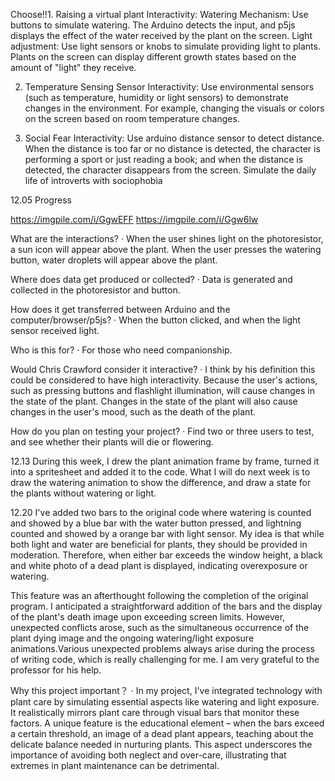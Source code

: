 
Choose!!1. Raising a virtual plant
Interactivity:
Watering Mechanism: Use buttons to simulate watering. The Arduino detects the input, and p5js displays the effect of the water received by the plant on the screen.
Light adjustment: Use light sensors or knobs to simulate providing light to plants. Plants on the screen can display different growth states based on the amount of "light" they receive.

2. Temperature Sensing Sensor
Interactivity:
Use environmental sensors (such as temperature, humidity or light sensors) to demonstrate changes in the environment. For example, changing the visuals or colors on the screen based on room temperature changes.

3. Social Fear
Interactivity:
Use arduino distance sensor to detect distance. When the distance is too far or no distance is detected, the character is performing a sport or just reading a book; and when the distance is detected, the character disappears from the screen. Simulate the daily life of introverts with sociophobia


12.05 Progress

https://imgpile.com/i/GgwEFF
https://imgpile.com/i/Ggw6lw

What are the interactions? 
· When the user shines light on the photoresistor, a sun icon will appear above the plant. When the user presses the watering button, water droplets will appear above the plant.

Where does data get produced or collected? 
· Data is generated and collected in the photoresistor and button.

How does it get transferred between Arduino and the computer/browser/p5js?
· When the button clicked, and when the light sensor received light.

Who is this for? 
· For those who need companionship.

Would Chris Crawford consider it interactive? 
· I think by his definition this could be considered to have high interactivity. Because the user's actions, such as pressing buttons and flashlight illumination, will cause changes in the state of the plant. Changes in the state of the plant will also cause changes in the user's mood, such as the death of the plant.

How do you plan on testing your project?
· Find two or three users to test, and see whether their plants will die or flowering.

12.13
During this week, I drew the plant animation frame by frame, turned it into a spritesheet and added it to the code. What I will do next week is to draw the watering animation to show the difference, and draw a state for the plants without watering or light.



12.20
I've added two bars to the original code where watering is counted and showed by a blue bar with the water button pressed, and lightning counted and showed by a orange bar with light sensor. My idea is that while both light and water are beneficial for plants, they should be provided in moderation. Therefore, when either bar exceeds the window height, a black and white photo of a dead plant is displayed, indicating overexposure or watering.

This feature was an afterthought following the completion of the original program. I anticipated a straightforward addition of the bars and the display of the plant's death image upon exceeding screen limits. However, unexpected conflicts arose, such as the simultaneous occurrence of the plant dying image and the ongoing watering/light exposure animations.Various unexpected problems always arise during the process of writing code, which is really challenging for me. I am very grateful to the professor for his help.


Why this project important？
· In my project, I've integrated technology with plant care by simulating essential aspects like watering and light exposure. It realistically mirrors plant care through visual bars that monitor these factors. A unique feature is the educational element – when the bars exceed a certain threshold, an image of a dead plant appears, teaching about the delicate balance needed in nurturing plants. This aspect underscores the importance of avoiding both neglect and over-care, illustrating that extremes in plant maintenance can be detrimental.